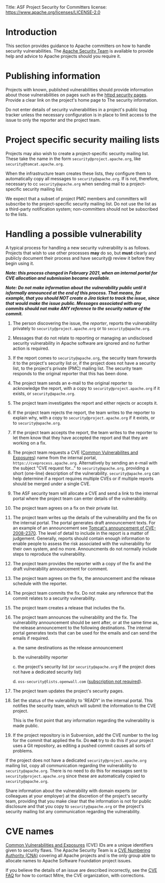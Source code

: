 Title: ASF Project Security for Committers
license: https://www.apache.org/licenses/LICENSE-2.0

# Introduction

This section provides guidance to Apache committers on how to handle
security vulnerabilities. The [Apache Security
Team](mailto:security@apache.org) is available to provide help and advice
to Apache projects should you require it.

# Publishing information

Projects with known, published vulnerabilities should provide information
about those vulnerabilities on pages such as the
[httpd security pages](http://httpd.apache.org/security_report.html). Provide a clear link on the project's home page to The
security information.

Do not enter details of security vulnerabilities in a project's public bug
tracker unless the necessary configuration is in place to limit access to
the issue to only the reporter and the project team.

# Project specific security mailing lists

Projects may also wish to create a project-specific security mailing list.
These take the name in the form `security@project.apache.org`, like
`security@tomcat.apache.org`.

When the infrastructure team creates these lists, they configure them to automatically copy
all messages to `security@apache.org`. If is not,
therefore, necessary to cc `security@apache.org` when sending mail to a project-specific security mailing list.

We expect that a subset of project PMC members and committers will
subscribe to the project-specific security mailing list. Do not use the list as a third-party notification system; non-committers should not
be subscribed to the lists.

# Handling a possible vulnerability 

A typical process for handling a new security vulnerability is as follows.
Projects that wish to use other processes **may** do so, but **must** clearly and
publicly document their process and have security@ review it before they begin using it.

<b><i>Note: this process changed in February 2021, when an internal portal
for CVE allocation and submission became available</i></b>.

<b><i>Note: Do not make information about the vulnerability public until it isformally announced at the end of this process. That means, for example, that you should NOT create a Jira ticket to track the issue, since that would make the issue public.
Messages associated with any commits should not make ANY reference to the
security nature of the commit.</i></b>

1. The person discovering the issue, the _reporter_, reports the
vulnerability privately to `security@project.apache.org` or to
`security@apache.org`.

1. Messages that do not relate to reporting or managing an
undisclosed security vulnerability in Apache software are ignored and no
further action is required.

1. If the report comes to `security@apache.org`, the security team forwards
it to the project's security list or, if the project does not
have a security list, to the project's private (PMC) mailing list.
The security team responds to the original reporter that this has
been done.

1. The project team sends an e-mail to the original reporter to acknowledge the report, with a copy to `security@project.apache.org` if it exists, or
`security@apache.org`.

1. The project team investigates the report and either rejects or accepts
it.

1. If the project team rejects the report, the team writes to the reporter to
explain why, with a copy to `security@project.apache.org` if it exists, or to
`security@apache.org`.

1. If the project team accepts the report, the team writes to the reporter to let them
know that they have accepted the report and that they are working on a fix.

1. The project team requests a CVE (<a href="https://cve.mitre.org/" target="_blank">Common Vulnerabilites and Exposures</a>) name from the internal portal, `https://cveprocess.apache.org`.  Alternatively by
sending an e-mail with the subject "CVE request for..." to `security@apache.org`, providing a
short (one-line) description of the vulnerability. `security@apache.org` can
help determine if a report requires multiple CVEs or if multiple reports
should be merged under a single CVE.

1. The ASF security team will allocate a CVE and send a link to the
internal portal where the project team can enter details of the
vulnerability.

1. The project team agrees on a fix on their private list.

1. The project team writes up the details of the vulnerability and the fix on the
internal portal. The portal generates draft announcement texts.  For
an example of an announcement see [Tomcat's announcement of
CVE-2008-2370](http://markmail.org/message/w7mdjdxeqius7d6l). The
level of detail to include in the report is a matter of
judgement. Generally, reports should contain enough information to
enable people to assess the risk associated with the vulnerability for
their own system, and no more. Announcments do not normally include steps to reproduce the vulnerability.

1. The project team provides the reporter with a copy of the fix and the
draft vulnerability announcement for comment.

1. The project team agrees on the fix, the announcement and the release
schedule with the reporter.

1. The project team commits the fix. Do not make any reference that the commit relates to a security vulnerability.

1. The project team creates a release that includes the fix.

1. The project team announces the vulnerability and the fix. The vulnerability
announcement should be sent after, or at the same time as, the release announcement to the
following destinations.  The internal portal generates texts that can be used for
the emails and can send the emails if required.

    a. the same destinations as the release announcement

    b. the vulnerability reporter

    c. the project's security list (or `security@apache.org` if the project does
not have a dedicated security list)

    d. `oss-security@lists.openwall.com` ([subscription not required](http://oss-security.openwall.org/wiki/mailing-lists)).

1. The project team updates the project's security pages.

1. Set the status of the vulerability to 'READY' in the internal portal. This notifies the
    security team, which will submit the information to the CVE project.

    This is the first point that any information regarding the vulnerability is made public.

1. If the project repository is in Subversion, add the CVE number to the log for the commit that applied the fix. Do **not** try to do this if your project uses a Git repository, as editing a pushed commit causes all sorts of problems.

If the project does not have a dedicated `security@project.apache.org`
mailing list, copy all communication regarding the vulnerability to `security@apache.org`. There is no need to do this for messages
sent to `security@project.apache.org` since these are automatically copied to
`security@apache.org`.

Share information about the vulnerability with domain experts (or colleagues at your
employer) at the discretion of the project's security team, providing that
you make clear that the information is not for public disclosure and that you copy to
`security@apache.org` or the project's security mailing list any communication regarding the vulnerability.

# CVE names

[Common Vulnerabilities and Exposures](https://cve.mitre.org/) (CVE)
IDs are a unique identifiers given to security flaws.  The Apache
Security Team is a <a href="https://cve.mitre.org/cve/cna.html">CVE Numbering Authority (CNA)</a> covering all Apache projects and is the only
group able to allocate names to Apache Software Foundation project issues.

If you believe the details of an issue are described
incorrectly, see the [CVE
FAQ](https://cve.mitre.org/about/faqs.html#b12) for how to contact Mitre, the CVE organization, with corrections.
